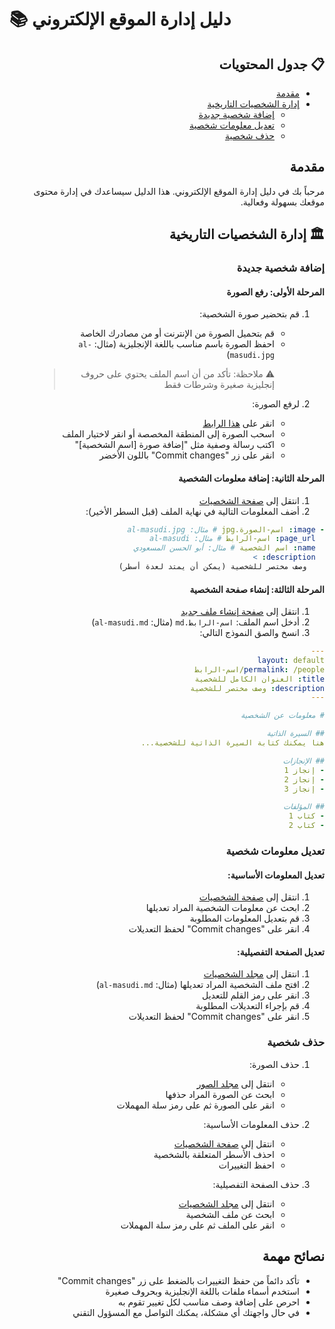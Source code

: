 # 📚 دليل إدارة الموقع الإلكتروني

<div dir="rtl">

## 📋 جدول المحتويات

- [مقدمة](#مقدمة)
- [إدارة الشخصيات التاريخية](#إدارة-الشخصيات-التاريخية)
  - [إضافة شخصية جديدة](#إضافة-شخصية-جديدة)
  - [تعديل معلومات شخصية](#تعديل-معلومات-شخصية)
  - [حذف شخصية](#حذف-شخصية)

## مقدمة

مرحباً بك في دليل إدارة الموقع الإلكتروني. هذا الدليل سيساعدك في إدارة محتوى موقعك بسهولة وفعالية.

## 🏛️ إدارة الشخصيات التاريخية

### إضافة شخصية جديدة

#### المرحلة الأولى: رفع الصورة

1. قم بتحضير صورة الشخصية:

   - قم بتحميل الصورة من الإنترنت أو من مصادرك الخاصة
   - احفظ الصورة باسم مناسب باللغة الإنجليزية (مثال: `al-masudi.jpg`)
     > ⚠️ ملاحظة: تأكد من أن اسم الملف يحتوي على حروف إنجليزية صغيرة وشرطات فقط

2. لرفع الصورة:
   - انقر على [هذا الرابط](https://github.com/yoeunes/fardane.com/upload/main/assets/img/people)
   - اسحب الصورة إلى المنطقة المخصصة أو انقر لاختيار الملف
   - اكتب رسالة وصفية مثل "إضافة صورة [اسم الشخصية]"
   - انقر على زر "Commit changes" باللون الأخضر

#### المرحلة الثانية: إضافة معلومات الشخصية

1. انتقل إلى [صفحة الشخصيات](https://github.com/yoeunes/fardane.com/edit/main/_pages/people.md)
2. أضف المعلومات التالية في نهاية الملف (قبل السطر الأخير):

```yaml
- image: اسم-الصورة.jpg # مثال: al-masudi.jpg
  page_url: اسم-الرابط # مثال: al-masudi
  name: اسم الشخصية # مثال: أبو الحسن المسعودي
  description: >
    وصف مختصر للشخصية (يمكن أن يمتد لعدة أسطر)
```

#### المرحلة الثالثة: إنشاء صفحة الشخصية

1. انتقل إلى [صفحة إنشاء ملف جديد](https://github.com/yoeunes/fardane.com/new/main/_pages/people)
2. أدخل اسم الملف: `اسم-الرابط.md` (مثال: `al-masudi.md`)
3. انسخ والصق النموذج التالي:

```yaml
---
layout: default
permalink: /people/اسم-الرابط
title: العنوان الكامل للشخصية
description: وصف مختصر للشخصية
---

# معلومات عن الشخصية

## السيرة الذاتية
هنا يمكنك كتابة السيرة الذاتية للشخصية...

## الإنجازات
- إنجاز 1
- إنجاز 2
- إنجاز 3

## المؤلفات
- كتاب 1
- كتاب 2
```

### تعديل معلومات شخصية

#### تعديل المعلومات الأساسية:

1. انتقل إلى [صفحة الشخصيات](https://github.com/yoeunes/fardane.com/edit/main/_pages/people.md)
2. ابحث عن معلومات الشخصية المراد تعديلها
3. قم بتعديل المعلومات المطلوبة
4. انقر على "Commit changes" لحفظ التعديلات

#### تعديل الصفحة التفصيلية:

1. انتقل إلى [مجلد الشخصيات](https://github.com/yoeunes/fardane.com/tree/main/_pages/people)
2. افتح ملف الشخصية المراد تعديلها (مثال: `al-masudi.md`)
3. انقر على رمز القلم للتعديل
4. قم بإجراء التعديلات المطلوبة
5. انقر على "Commit changes" لحفظ التعديلات

### حذف شخصية

1. حذف الصورة:

   - انتقل إلى [مجلد الصور](https://github.com/yoeunes/fardane.com/tree/main/assets/img/people)
   - ابحث عن الصورة المراد حذفها
   - انقر على الصورة ثم على رمز سلة المهملات

2. حذف المعلومات الأساسية:

   - انتقل إلى [صفحة الشخصيات](https://github.com/yoeunes/fardane.com/edit/main/_pages/people.md)
   - احذف الأسطر المتعلقة بالشخصية
   - احفظ التغييرات

3. حذف الصفحة التفصيلية:
   - انتقل إلى [مجلد الشخصيات](https://github.com/yoeunes/fardane.com/tree/main/_pages/people)
   - ابحث عن ملف الشخصية
   - انقر على الملف ثم على رمز سلة المهملات

## نصائح مهمة

- تأكد دائماً من حفظ التغييرات بالضغط على زر "Commit changes"
- استخدم أسماء ملفات باللغة الإنجليزية وبحروف صغيرة
- احرص على إضافة وصف مناسب لكل تغيير تقوم به
- في حال واجهتك أي مشكلة، يمكنك التواصل مع المسؤول التقني

</div>

